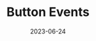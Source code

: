 ---
title: Button Events
description: In this tutorial, you'll learn how to write code for button events, which the Micro:Bit will execute when someone presses one of the buttons on its front panel.
authors: Jon Stapleton
date: 2023-06-24
blocks: on-button-pressed
tags: input, event
type: block
video: GZF38jlSGfo
---